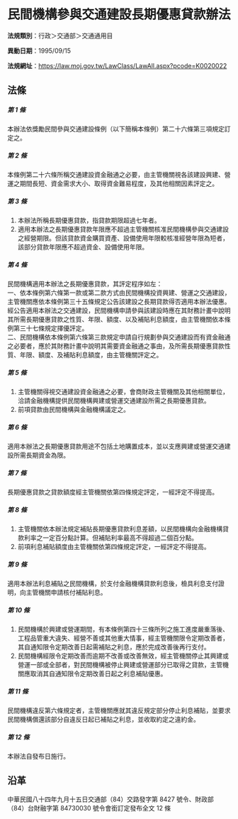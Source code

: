 # 民間機構參與交通建設長期優惠貸款辦法

**法規類別**：行政＞交通部＞交通通用目

**異動日期**：1995/09/15  

**法規網址**：https://law.moj.gov.tw/LawClass/LawAll.aspx?pcode=K0020022





## 法條
##### 第 1 條
本辦法依獎勵民間參與交通建設條例（以下簡稱本條例）第二十六條第三項規定訂定之。

##### 第 2 條
本條例第二十六條所稱交通建設資金融通之必要，由主管機關視各該建設興建、營運之期間長短、資金需求大小、取得資金難易程度，及其他相關因素評定之。

##### 第 3 條
1. 本辦法所稱長期優惠貸款，指貸款期限超過七年者。
1. 適用本辦法之長期優惠貸款年限應不超過主管機關核准民間機構參與交通建設之經營期限。但該貸款資金購買資產、設備使用年限較核准經營年限為短者，該部分貸款年限應不超過資金、設備使用年限。

##### 第 4 條
民間機構適用本辦法之長期優惠貸款，其評定程序如左：  
一、依本條例第六條第一款或第二款方式由民間機構投資興建、營運之交通建設，主管機關應依本條例第三十五條規定公告該建設之長期貸款得否適用本辦法優惠。經公告適用本辦法之交通建設，民間機構申請參與該建設時應在其財務計畫中說明其所需長期優惠貸款之性質、年限、額度、以及補貼利息額度，由主管機關依本條例第三十七條規定擇優評定。  
二、民間機構依本條例第六條第三款規定申請自行規劃參與交通建設而有資金融通之必要者，應於其財務計畫中說明其需要資金融通之事由，及所需長期優惠貸款性質、年限、額度、及補貼利息額度，由主管機關評定之。

##### 第 5 條
1. 主管機關得視交通建設資金融通之必要，會商財政主管機關及其他相關單位，洽請金融機構提供民間機構興建或營運交通建設所需之長期優惠貸款。
1. 前項貸款由民間機構與金融機構議定之。

##### 第 6 條
適用本辦法之長期優惠貸款用途不包括土地購置成本，並以支應興建或營運交通建設所需長期資金為限。

##### 第 7 條
長期優惠貸款之貸款額度經主管機關依第四條規定評定，一經評定不得提高。

##### 第 8 條
1. 主管機關依本辦法規定補貼長期優惠貸款利息差額，以民間機構向金融機構貸款利率之一定百分點計算。但補貼利率最高不得超過二個百分點。
1. 前項利息補貼額度由主管機關依第四條規定評定，一經評定不得提高。

##### 第 9 條
適用本辦法利息補貼之民間機構，於支付金融機構貸款利息後，檢具利息支付證明，向主管機關申請核付補貼利息。

##### 第 10 條
1. 民間機構於興建或營運期間，有本條例第四十三條所列之施工進度嚴重落後、工程品管重大違失、經營不善或其他重大情事，經主管機關限令定期改善者，其自通知限令定期改善日起需補貼之利息，應於完成改善後再行支付。
1. 民間機構經限令定期改善而逾期不改善或改善無效，經主管機關停止其興建或營運一部或全部者，對民間機構被停止興建或營運部分已取得之貸款，主管機關應取消其自通知限令定期改善日起之利息補貼優惠。

##### 第 11 條
民間機構違反第六條規定者，主管機關應就其違反規定部分停止利息補貼，並要求民間機構償還該部分自違反日起已補貼之利息，並收取約定之違約金。

##### 第 12 條
本辦法自發布日施行。

## 沿革
中華民國八十四年九月十五日交通部（84）交路發字第 8427 號令、財政部（84）台財融字第 84730030 號令會銜訂定發布全文 12 條
